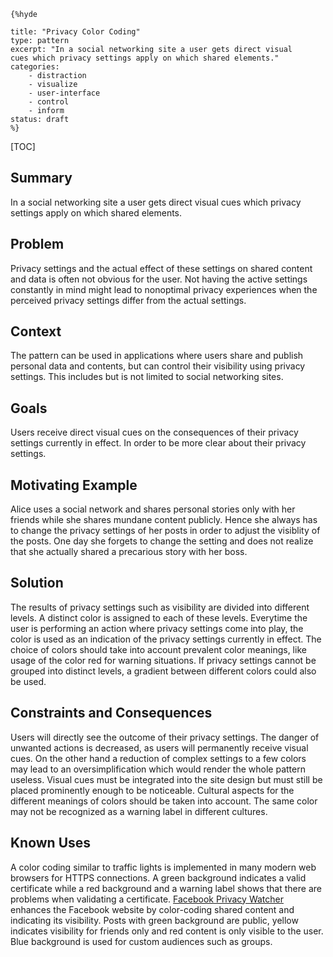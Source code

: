     {%hyde

    title: "Privacy Color Coding"
    type: pattern
    excerpt: "In a social networking site a user gets direct visual
    cues which privacy settings apply on which shared elements."
    categories: 
        - distraction
        - visualize
        - user-interface
        - control
        - inform
    status: draft
    %}

[TOC]

## Summary
In a social networking site a user gets direct visual cues which
privacy settings apply on which shared elements.

## Problem
Privacy settings and the actual effect of these settings on shared
content and data is often not obvious for the user. Not having the
active settings constantly in mind might lead to nonoptimal privacy
experiences when the perceived privacy settings differ from the actual
settings.

## Context
The pattern can be used in applications where users share and publish
personal data and contents, but can control their visibility using
privacy settings. This includes but is not limited to social
networking sites.

## Goals
Users receive direct visual cues on the consequences of their privacy
settings currently in effect. In order to be more clear about their
privacy settings.

## Motivating Example
Alice uses a social network and shares personal stories only with her
friends while she shares mundane content publicly. Hence she always
has to change the privacy settings of her posts in order to adjust the
visiblity of the posts. One day she forgets to change the setting and
does not realize that she actually shared a precarious story with her
boss.

## Solution
The results of privacy settings such as visibility are divided into
different levels. A distinct color is assigned to each of these
levels. Everytime the user is performing an action where privacy
settings come into play, the color is used as an indication of the
privacy settings currently in effect. The choice of colors should take
into account prevalent color meanings, like usage of the color red for
warning situations. If privacy settings cannot be grouped into
distinct levels, a gradient between different colors could also be
used.

## Constraints and Consequences
Users will directly see the outcome of their privacy settings. The
danger of unwanted actions is decreased, as users will permanently
receive visual cues. On the other hand a reduction of complex settings
to a few colors may lead to an oversimplification which would render
the whole pattern useless. Visual cues must be integrated into the
site design but must still be placed prominently enough to be
noticeable. Cultural aspects for the different meanings of colors
should be taken into account. The same color may not be recognized as
a warning label in different cultures.

## Known Uses
A color coding similar to traffic lights is implemented in many modern
web browsers for HTTPS connections. A green background indicates a
valid certificate while a red background and a warning label shows
that there are problems when validating a certificate. [Facebook
Privacy Watcher](http://www.daniel-puscher.de/fpw/) enhances the
Facebook website by color-coding shared content and indicating its
visibility. Posts with green background are public, yellow indicates
visibility for friends only and red content is only visible to the
user. Blue background is used for custom audiences such as groups.
